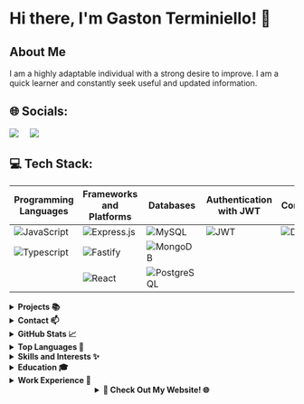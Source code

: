 # Hi there, I'm Gaston Terminiello! 👋

## About Me
I am a highly adaptable individual with a strong desire to improve. I am a quick learner and constantly seek useful and updated information.

## 🌐 Socials:
[<img class="icon" src="https://img.icons8.com/color/48/000000/linkedin.png"/>](https://www.linkedin.com/in/gaston-terminiello/)
&nbsp;&nbsp;&nbsp;
[<img class="icon" src="https://img.icons8.com/color/48/000000/discord-logo.png"/>](https://discord.gg/8RHtTj5V)

## 💻 Tech Stack:

| Programming Languages   | Frameworks and Platforms | Databases   | Authentication with JWT | Containers   | Server-Side Language   |
|-------------------------|--------------------------|-------------|--------------------------|--------------|------------------------|
| ![JavaScript](https://img.shields.io/badge/javascript-%23323330.svg?style=for-the-badge&logo=javascript&logoColor=%23F7DF1E&logoWidth=50) | ![Express.js](https://img.shields.io/badge/express.js-%23404d59.svg?style=for-the-badge&logo=express&logoColor=%2361DAFB&logoWidth=90) | ![MySQL](https://img.shields.io/badge/mysql-%2300758F.svg?style=for-the-badge&logo=mysql&logoColor=white&logoWidth=90) | ![JWT](https://img.shields.io/badge/JSON%20Web%20Tokens-JWT-%232496ED?style=for-the-badge&logoWidth=90) | ![Docker](https://img.shields.io/badge/docker-%232496ED.svg?style=for-the-badge&logo=docker&logoColor=white&logoWidth=90) | ![Node.js](https://img.shields.io/badge/node.js-6DA55F?style=for-the-badge&logo=node.js&logoColor=white&logoWidth=90) |
| ![Typescript](https://img.shields.io/badge/TYPESCRIPT-99ccff?style=for-the-badge&logo=typescript&logoWidth=90) | ![Fastify](https://img.shields.io/badge/Fastify-ca4d30?style=for-the-badge&logo=fastify&logoWidth=90) | ![MongoDB](https://img.shields.io/badge/MongoDB-grey?style=for-the-badge&logo=mongodb&logoWidth=90) |                      |                      |                        |
|                         | ![React](https://img.shields.io/badge/react-%2320232a.svg?style=for-the-badge&logo=react&logoColor=%2361DAFB&logoWidth=90) | ![PostgreSQL](https://img.shields.io/badge/PostgreSQL-336791?style=for-the-badge&logo=postgresql&logoColor=white&logoWidth=90) |                      |                      |                        |

<details>
<summary><strong>Projects 📚</strong></summary>

 - **My Home Page:** [https://github.com/Gastonnter/My-Home-Page](https://github.com/Gastonnter/My-Home-Page)
  - **Mejor Vendelo:** [https://github.com/Gastonnter/mejorVendelo](https://github.com/Gastonnter/mejorVendelo)
  - **Ecommerce:** [https://github.com/ExperionSolution/ecommerce-node](https://github.com/ExperionSolution/ecommerce-node)
<!-- Add more projects as needed -->

</details>

<details>
<summary><strong>Contact 📫</strong></summary>

- Email: terminiello.gastonnahuel@gmail.com
- Phone: +54-2215414540

</details>

<details>
<summary><strong>GitHub Stats 📈</strong></summary>

![Your GitHub Stats](https://github-readme-stats.vercel.app/api?username=Gastonnter&show_icons=true&theme=radical)

</details>

<details>
<summary><strong>Top Languages 🌟</strong></summary>

![Top Languages](https://github-readme-stats.vercel.app/api/top-langs/?username=Gastonnter&layout=compact&theme=radical)

</details>
<details>
<summary><strong>Skills and Interests ✨</strong></summary>

- Effective Communication
- Adaptability
- Problem-Solving Attitude

<!-- Add more skills and interests as needed -->

</details>

<details>
<summary><strong>Education 🎓</strong></summary>

- Web development, Digital House,

</details>

<details>
<summary><strong>Work Experience 💼</strong></summary>

- Backend Developer , Ministerio de Justicia , Direccion de Desarrollo de Software_April 10th
  - performing tasks in the backend area.

- Full Stack Developer , MejorVendelo, eccomerce
  - layout and design of the website.


</details>

<details>
<summary style="text-align: center;"><strong>🚀 Check Out My Website! 🌐</strong></summary>

<p align="center">
  <a href="https://gastonterminiello.vercel.app/" target="_blank">
    <img src="https://i.imgur.com/g1jshsc.png" alt="My Website" style="border-radius: 10px; box-shadow: 0px 2px 6px rgba(0, 0, 0, 0.2);" onmouseover="this.style.opacity=0.8;" onmouseout="this.style.opacity=1;" width="700">
  </a>
</p>

</details>
